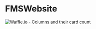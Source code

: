 # FMSWebsite

[![Waffle.io - Columns and their card count](https://badge.waffle.io/TimoHauer/FMSWebsite.svg?columns=all)](https://waffle.io/TimoHauer/FMSWebsite)
